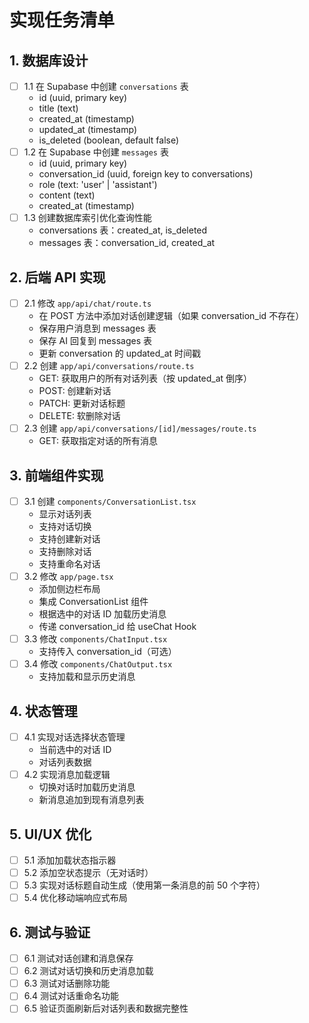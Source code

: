 # 实现任务清单

## 1. 数据库设计

- [ ] 1.1 在 Supabase 中创建 `conversations` 表
  - id (uuid, primary key)
  - title (text)
  - created_at (timestamp)
  - updated_at (timestamp)
  - is_deleted (boolean, default false)
- [ ] 1.2 在 Supabase 中创建 `messages` 表
  - id (uuid, primary key)
  - conversation_id (uuid, foreign key to conversations)
  - role (text: 'user' | 'assistant')
  - content (text)
  - created_at (timestamp)
- [ ] 1.3 创建数据库索引优化查询性能
  - conversations 表：created_at, is_deleted
  - messages 表：conversation_id, created_at

## 2. 后端 API 实现

- [ ] 2.1 修改 `app/api/chat/route.ts`
  - 在 POST 方法中添加对话创建逻辑（如果 conversation_id 不存在）
  - 保存用户消息到 messages 表
  - 保存 AI 回复到 messages 表
  - 更新 conversation 的 updated_at 时间戳
- [ ] 2.2 创建 `app/api/conversations/route.ts`
  - GET: 获取用户的所有对话列表（按 updated_at 倒序）
  - POST: 创建新对话
  - PATCH: 更新对话标题
  - DELETE: 软删除对话
- [ ] 2.3 创建 `app/api/conversations/[id]/messages/route.ts`
  - GET: 获取指定对话的所有消息

## 3. 前端组件实现

- [ ] 3.1 创建 `components/ConversationList.tsx`
  - 显示对话列表
  - 支持对话切换
  - 支持创建新对话
  - 支持删除对话
  - 支持重命名对话
- [ ] 3.2 修改 `app/page.tsx`
  - 添加侧边栏布局
  - 集成 ConversationList 组件
  - 根据选中的对话 ID 加载历史消息
  - 传递 conversation_id 给 useChat Hook
- [ ] 3.3 修改 `components/ChatInput.tsx`
  - 支持传入 conversation_id（可选）
- [ ] 3.4 修改 `components/ChatOutput.tsx`
  - 支持加载和显示历史消息

## 4. 状态管理

- [ ] 4.1 实现对话选择状态管理
  - 当前选中的对话 ID
  - 对话列表数据
- [ ] 4.2 实现消息加载逻辑
  - 切换对话时加载历史消息
  - 新消息追加到现有消息列表

## 5. UI/UX 优化

- [ ] 5.1 添加加载状态指示器
- [ ] 5.2 添加空状态提示（无对话时）
- [ ] 5.3 实现对话标题自动生成（使用第一条消息的前 50 个字符）
- [ ] 5.4 优化移动端响应式布局

## 6. 测试与验证

- [ ] 6.1 测试对话创建和消息保存
- [ ] 6.2 测试对话切换和历史消息加载
- [ ] 6.3 测试对话删除功能
- [ ] 6.4 测试对话重命名功能
- [ ] 6.5 验证页面刷新后对话列表和数据完整性
